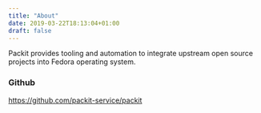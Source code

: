 ```yaml
---
title: "About"
date: 2019-03-22T18:13:04+01:00
draft: false
---
```


Packit provides tooling and automation to integrate upstream open source projects into Fedora operating system.

### Github

https://github.com/packit-service/packit

<!--more-->
